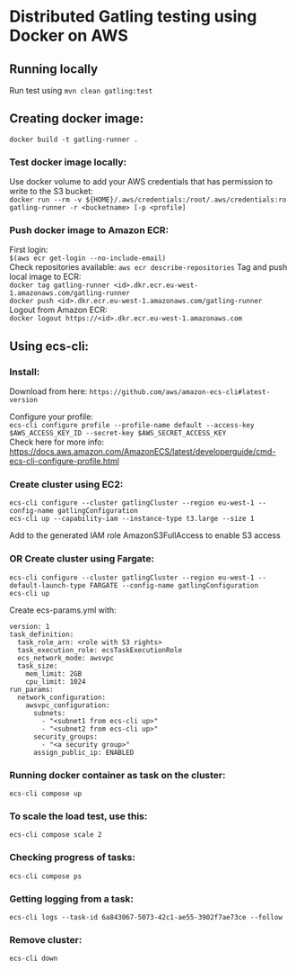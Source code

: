 # Distributed Gatling testing using Docker on AWS

## Running locally
Run test using `mvn clean gatling:test`  

## Creating docker image:
`docker build -t gatling-runner .`     

### Test docker image locally:
Use docker volume to add your AWS credentials that has permission to write to the S3 bucket:  
`docker run --rm -v ${HOME}/.aws/credentials:/root/.aws/credentials:ro gatling-runner -r <bucketname> [-p <profile]`  

### Push docker image to Amazon ECR:
First login:  
`$(aws ecr get-login --no-include-email)`  
Check repositories available:
`aws ecr describe-repositories`
Tag and push local image to ECR:  
`docker tag gatling-runner <id>.dkr.ecr.eu-west-1.amazonaws.com/gatling-runner`  
`docker push <id>.dkr.ecr.eu-west-1.amazonaws.com/gatling-runner`  
Logout from Amazon ECR:  
`docker logout https://<id>.dkr.ecr.eu-west-1.amazonaws.com`

## Using ecs-cli:

### Install:
Download from here: `https://github.com/aws/amazon-ecs-cli#latest-version`  

Configure your profile:  
`ecs-cli configure profile --profile-name default --access-key $AWS_ACCESS_KEY_ID --secret-key $AWS_SECRET_ACCESS_KEY`  
Check here for more info:  
https://docs.aws.amazon.com/AmazonECS/latest/developerguide/cmd-ecs-cli-configure-profile.html  

### Create cluster using EC2:

`ecs-cli configure --cluster gatlingCluster --region eu-west-1 --config-name gatlingConfiguration`  
`ecs-cli up --capability-iam --instance-type t3.large --size 1`  

Add to the generated IAM role AmazonS3FullAccess to enable S3 access  


### OR Create cluster using Fargate:
`ecs-cli configure --cluster gatlingCluster --region eu-west-1 --default-launch-type FARGATE --config-name gatlingConfiguration`  
`ecs-cli up`  

Create ecs-params.yml with:  
```
version: 1
task_definition:
  task_role_arn: <role with S3 rights>
  task_execution_role: ecsTaskExecutionRole
  ecs_network_mode: awsvpc
  task_size:
    mem_limit: 2GB
    cpu_limit: 1024
run_params:
  network_configuration:
    awsvpc_configuration:
      subnets:
        - "<subnet1 from ecs-cli up>"
        - "<subnet2 from ecs-cli up>"
      security_groups:
        - "<a security group>"
      assign_public_ip: ENABLED

```

### Running docker container as task on the cluster:
`ecs-cli compose up`  

### To scale the load test, use this:  
`ecs-cli compose scale 2`  

### Checking progress of tasks:
`ecs-cli compose ps`  

### Getting logging from a task:
`ecs-cli logs --task-id 6a843067-5073-42c1-ae55-3902f7ae73ce --follow`  

### Remove cluster:
`ecs-cli down`  
